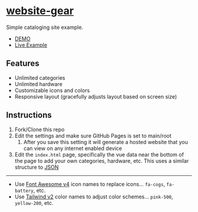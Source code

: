 # [website-gear](https://craigerskine.github.io/website-gear/)
Simple cataloging site example.

* [DEMO](https://craigerskine.github.io/website-gear/)
* [Live Example](https://qrayg.com/rig/)

## Features

* Unlimited categories
* Unlimited hardware
* Customizable icons and colors
* Responsive layout (gracefully adjusts layout based on screen size)

## Instructions

1. Fork/Clone this repo
2. Edit the settings and make sure GitHub Pages is set to main/root 
    1. After you save this setting it will generate a hosted website that you can view on any internet enabled device
3. Edit the `index.html` page, specifically the vue data near the bottom of the page to add your own categories, hardware, etc. This uses a similar structure to [JSON](https://www.w3schools.com/js/js_json.asp)

----

* Use [Font Awesome v4](https://fontawesome.com/v4.7.0/icons/) icon names to replace icons... `fa-cogs`, `fa-battery`, etc.
* Use [Tailwind v2](https://tailwindcss.com/docs/customizing-colors) color names to adjust color schemes... `pink-500`, `yellow-200`, etc.
